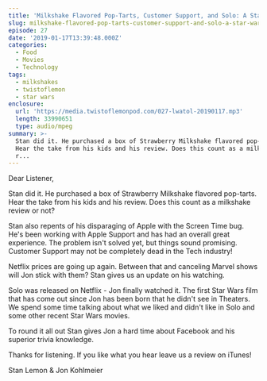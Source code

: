 ```yaml
---
title: 'Milkshake Flavored Pop-Tarts, Customer Support, and Solo: A Star Wars Story'
slug: milkshake-flavored-pop-tarts-customer-support-and-solo-a-star-wars-story
episode: 27
date: '2019-01-17T13:39:48.000Z'
categories:
  - Food
  - Movies
  - Technology
tags:
  - milkshakes
  - twistoflemon
  - star wars
enclosure:
  url: 'https://media.twistoflemonpod.com/027-lwatol-20190117.mp3'
  length: 33990651
  type: audio/mpeg
summary: >-
  Stan did it. He purchased a box of Strawberry Milkshake flavored pop-tarts.
  Hear the take from his kids and his review. Does this count as a milkshake
  r...
---
```


Dear Listener,

Stan did it. He purchased a box of Strawberry Milkshake flavored pop-tarts. Hear the take from his kids and his review. Does this count as a milkshake review or not?

Stan also repents of his disparaging of Apple with the Screen Time bug. He's been working with Apple Support and has had an overall great experience. The problem isn't solved yet, but things sound promising. Customer Support may not be completely dead in the Tech industry!

Netflix prices are going up again. Between that and canceling Marvel shows will Jon stick with them? Stan gives us an update on his watching.

Solo was released on Netflix - Jon finally watched it. The first Star Wars film that has come out since Jon has been born that he didn't see in Theaters. We spend some time talking about what we liked and didn't like in Solo and some other recent Star Wars movies.

To round it all out Stan gives Jon a hard time about Facebook and his superior trivia knowledge.

Thanks for listening. If you like what you hear leave us a review on iTunes!

Stan Lemon & Jon Kohlmeier

